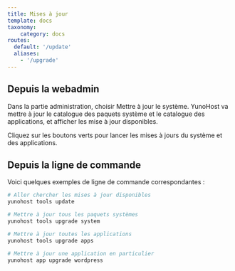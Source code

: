 ```yaml
---
title: Mises à jour
template: docs
taxonomy:
    category: docs
routes:
  default: '/update'
  aliases:
    - '/upgrade'
---
```


## Depuis la webadmin

Dans la partie administration, choisir Mettre à jour le système. YunoHost va mettre à jour le catalogue des paquets système et le catalogue des applications, et afficher les mise à jour disponibles.

Cliquez sur les boutons verts pour lancer les mises à jours du système et des applications.

## Depuis la ligne de commande

Voici quelques exemples de ligne de commande correspondantes :

``` bash
# Aller chercher les mises à jour disponibles
yunohost tools update

# Mettre à jour tous les paquets systèmes
yunohost tools upgrade system

# Mettre à jour toutes les applications
yunohost tools upgrade apps

# Mettre à jour une application en particulier
yunohost app upgrade wordpress
```
